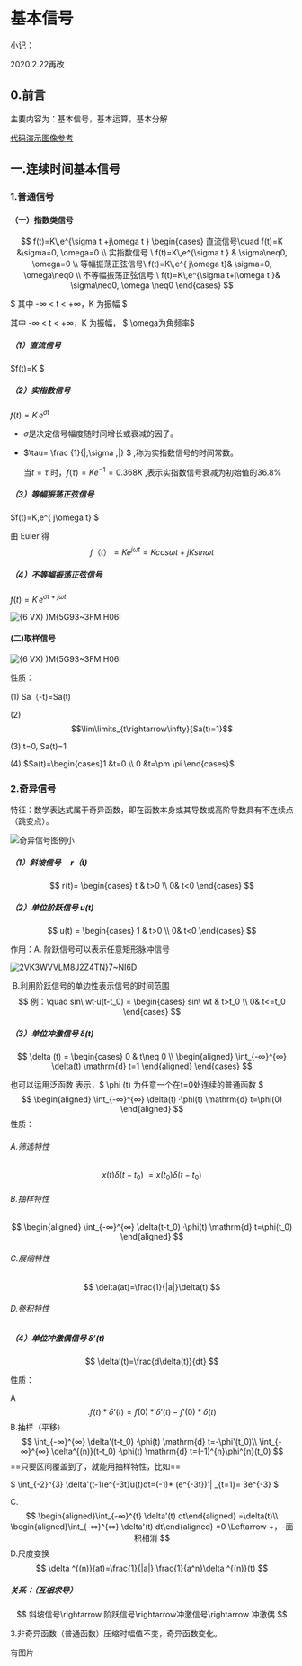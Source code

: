 # 基本信号

小记：

2020.2.22再改

## 0.前言

主要内容为：基本信号，基本运算，基本分解

[代码演示图像参考](https://www.cnblogs.com/rynerlute/p/11831894.html)

## 一.连续时间基本信号

### 1.普通信号

#### （一）指数类信号


$$
f(t)=K\,e^{\sigma t +j\omega t } \begin{cases}
直流信号\quad f(t)=K &\sigma=0, \omega=0   \\
实指数信号 \ f(t)=K\,e^{\sigma t  } & \sigma\neq0, \omega=0  \\
等幅振荡正弦信号\ f(t)=K\,e^{ j\omega t}& \sigma=0, \omega\neq0 \\
不等幅振荡正弦信号 \  f(t)=K\,e^{\sigma t+j\omega t }& \sigma\neq0, \omega \neq0 
\end{cases}
$$

$ 其中  -∞ < t < +∞，K 为振幅 $	

 其中  -∞ < t < +∞，K 为振幅，  $ \omega为角频率$



##### （1）直流信号

 $f(t)=K $

##### （2）实指数信号    

  $f(t)=K\,e^{\sigma t}$

- $\sigma$是决定信号幅度随时间增长或衰减的因子。

- $\tau= \frac {1}{|\,\sigma \,|}  $ ,称为实指数信号的时间常数。

  当$t= \tau$ 时，$f(\tau)= K e^{-1}=0.368K$ ,表示实指数信号衰减为初始值的36.8%

#####  （3）等幅振荡正弦信号

$f(t)=K\,e^{ j\omega t} $

由 Euler 得 
$$
f（t）=Ke^{j\omega t}=Kcos \omega t+jKsin\omega t
$$

##### （4）不等幅振荡正弦信号  

$f(t)=K\,e^{\sigma t+j\omega t}$

![{6 VX) )M{5G93~3FM H06I](https://img-blog.csdnimg.cn/20200130152426211.png)



#### (二)取样信号

![{6 VX) )M{5G93~3FM H06I](https://img-blog.csdnimg.cn/20200130202154176.png)

性质：

(1) Sa（-t)=Sa(t)

(2)$$\lim\limits_{t\rightarrow\infty}{Sa(t)=1}$$

(3) t=0, Sa(t)=1

(4) $Sa(t)=\begin{cases}1 &t=0 \\ 0 &t=\pm \pi  \end{cases}$



### 2.奇异信号

特征：数学表达式属于奇异函数，即在函数本身或其导数或高阶导数具有不连续点（跳变点）。

![奇异信号图例小](https://img-blog.csdnimg.cn/20200130171815188.png)

##### （1）斜坡信号$\quad r（t)$

$$
r(t)= \begin{cases}
t & t>0 \\
0& t<0
\end{cases}
$$

##### （2）单位阶跃信号  $u(t)$

$$
u(t) = \begin{cases}
1 & t>0 \\
0& t<0
\end{cases}
$$

作用：A. 阶跃信号可以表示任意矩形脉冲信号

![2VK3WVVLM8J2Z4TN}7~NI6D](https://user-images.githubusercontent.com/51468122/73436872-46c1b500-4386-11ea-95b2-c6c95cb0475c.png)

​			B.利用阶跃信号的单边性表示信号的时间范围
$$
例：\quad sin\ wt·u(t-t_0) = \begin{cases}
sin\ wt & t>t_0 \\
0& t<=t_0
\end{cases}
$$

##### （3）单位冲激信号 $\delta(t)$

$$
\delta (t) = \begin{cases}
0 & t\neq 0 \\
\begin{aligned}
   \int_{-∞}^{∞} \delta(t)  \mathrm{d} t=1
\end{aligned}
\end{cases}
$$

也可以运用泛函数 表示，$  \phi (t) 为任意一个在t=0处连续的普通函数 $
$$
\begin{aligned}
   \int_{-∞}^{∞} \delta(t)  ·\phi(t)  \mathrm{d} t=\phi(0)
\end{aligned}
$$
性质：

###### A.筛选特性

$$
x(t)\delta(t-t_0)\ = x(t_0)\delta(t-t_0)
$$



###### B.抽样特性

$$
\begin{aligned}
   \int_{-∞}^{∞} \delta(t-t_0)  ·\phi(t)  \mathrm{d} t=\phi(t_0)
\end{aligned}
$$

###### C.展缩特性

$$
\delta(at)=\frac{1}{|a|}\delta(t)
$$

###### D.卷积特性



##### （4）单位冲激偶信号 $\delta’(t)$

$$
\delta’(t)=\frac{d\delta(t)}{dt}
$$

性质：

A
$$
.f(t) *  \delta’(t)= f(0)* \delta’(t) -f'(0)* \delta(t)
$$
B.抽样（平移）
$$
\int_{-∞}^{∞} \delta'(t-t_0)  ·\phi(t)  \mathrm{d} t=-\phi'(t_0)\\
   \int_{-∞}^{∞} \delta^{(n)}(t-t_0)  ·\phi(t)  \mathrm{d} t=(-1)^{n}\phi^{n}(t_0)
$$
==只要区间覆盖到了，就能用抽样特性，比如==

 $ \int_{-2}^{3} \delta'(t-1)e^{-3t}u(t)dt=(-1)* (e^{-3t})'| _{t=1}= 3e^{-3}  $

C.
$$
\begin{aligned}\int_{-∞}^{t} \delta'(t) dt\end{aligned}
=\delta(t)\\
\begin{aligned}\int_{-∞}^{∞} \delta'(t) dt\end{aligned}
=0 \Leftarrow +，-面积相消
$$
D.尺度变换
$$
\delta ^{(n)}(at)=\frac{1}{|a|} \frac{1}{a^n}\delta ^{(n)}(t)
$$


##### 关系：（互相求导）

$$
斜坡信号\rightarrow 阶跃信号\rightarrow冲激信号\rightarrow 冲激偶
$$

3.非奇异函数（普通函数）压缩时幅值不变，奇异函数变化。

有图片

